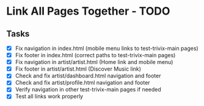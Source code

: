 # Link All Pages Together - TODO

## Tasks
- [x] Fix navigation in index.html (mobile menu links to test-trivix-main pages)
- [x] Fix footer in index.html (correct paths to test-trivix-main pages)
- [x] Fix navigation in artist/artist.html (Home link and mobile menu)
- [x] Fix footer in artist/artist.html (Discover Music link)
- [x] Check and fix artist/dashboard.html navigation and footer
- [x] Check and fix artist/profile.html navigation and footer
- [x] Verify navigation in other test-trivix-main pages if needed
- [x] Test all links work properly
